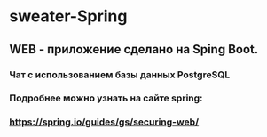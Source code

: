 # sweater-Spring
## WEB - приложение сделано на Sping Boot.
### Чат с использованием базы данных PostgreSQL
### Подробнее можно узнать на сaйте spring:
### https://spring.io/guides/gs/securing-web/

